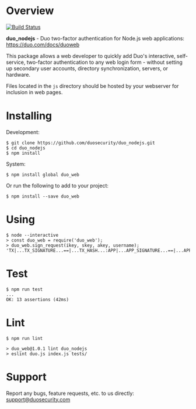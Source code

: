 # Overview

[![Build Status](https://travis-ci.org/duosecurity/duo_nodejs.svg?branch=master)](https://travis-ci.org/duosecurity/duo_nodejs)

**duo_nodejs** - Duo two-factor authentication for Node.js web applications: https://duo.com/docs/duoweb

This package allows a web developer to quickly add Duo's interactive, self-service, two-factor authentication to any web login form - without setting up secondary user accounts, directory synchronization, servers, or hardware.

Files located in the `js` directory should be hosted by your webserver for inclusion in web pages.

# Installing

Development:

```
$ git clone https://github.com/duosecurity/duo_nodejs.git
$ cd duo_nodejs
$ npm install
```

System:

```
$ npm install global duo_web
```

Or run the following to add to your project:

```
$ npm install --save duo_web
```

# Using

```
$ node --interactive
> const duo_web = require('duo_web');
> duo_web.sign_request(ikey, skey, akey, username);
'TX|...TX_SIGNATURE...==|...TX_HASH...:APP|...APP_SIGNATURE...==|...APP_HASH...'
```

# Test

```
$ npm run test
...
OK: 13 assertions (42ms)
```

# Lint

```
$ npm run lint

> duo_web@1.0.1 lint duo_nodejs
> eslint duo.js index.js tests/
```

# Support

Report any bugs, feature requests, etc. to us directly: support@duosecurity.com

